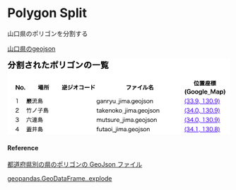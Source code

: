 Polygon Split
===============

山口県のポリゴンを分割する

[山口県のgeojson](https://github.com/ohwada/World_Countries/blob/main/geojson/japan_prefectures/geojson/yamaguchi.geojson)

![split_log](https://github.com/ohwada/World_Countries/blob/main/geoPandas/polygon_explode/yamaguchi/polygon_split/screenshots/split_log.png)

#### Reference

[都道府県別の県のポリゴンの GeoJson ファイル](https://github.com/ohwada/World_Countries/tree/main/geojson/japan_prefectures)

[geopandas.GeoDataFrame..explode](https://geopandas.org/en/stable/docs/reference/api/geopandas.GeoDataFrame.explode.html)
